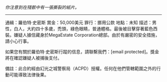 _你注意到在殘骸中有一張撕裂的紙片。_

---

通緝：羅伯特·史密斯
賞金：50,000美元
罪行：挪用公款
地點：未知
描述：男性，白人，大約四十多歲，禿頭，綠色眼睛，普通體格。最後被目擊穿著藍色西裝。嫌疑人據信藏身於MegaEstate Corporation總部。由於有嚴密的安全措施，請小心行事。

如果您有關於羅伯特·史密斯行蹤的信息，請聯繫我們：[email protected]。獎金將在確認嫌疑人被捕後支付。

備註：此合約經由幻光之城警察局（ACPD）授權。任何在他們管轄範圍之外的行動可能導致法律後果。
